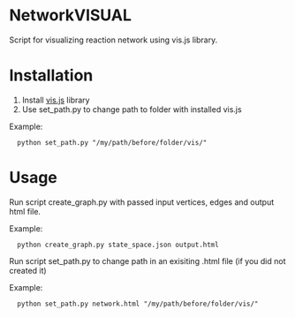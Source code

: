 # NetworkVISUAL
Script for visualizing reaction network using vis.js library.

# Installation
1. Install [vis.js](http://visjs.org/) library
2. Use set_path.py to change path to folder with installed vis.js

Example:

      python set_path.py "/my/path/before/folder/vis/"

# Usage
Run script create_graph.py with passed input vertices, edges and output html file.

Example:

      python create_graph.py state_space.json output.html

Run script set_path.py to change path in an exisiting .html file (if you did not created it)

Example:

      python set_path.py network.html "/my/path/before/folder/vis/"
